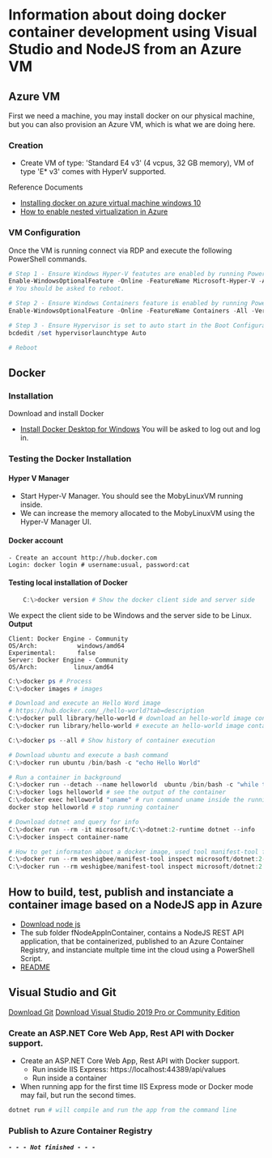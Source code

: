 # Information about doing docker container development using Visual Studio and NodeJS from an Azure VM

## Azure VM
First we need a machine, you may install docker on our physical machine, but you can also provision an Azure VM, which is what we are doing here.

### Creation

* Create VM of type: 'Standard E4 v3' (4 vcpus, 32 GB memory), VM of type 'E* v3' comes with HyperV supported.

Reference Documents
* [Installing docker on azure virtual machine windows 10](https://stackoverflow.com/questions/44817161/installing-docker-on-azure-virtual-machine-windows-10)
* [How to enable nested virtualization in Azure](https://rlevchenko.com/2017/07/24/how-to-enable-nested-virtualization-in-azure/)

### VM Configuration
Once the VM is running connect via RDP and execute the following PowerShell commands.

```PowerShell
# Step 1 - Ensure Windows Hyper-V featutes are enabled by running PowerShell cmdlet:
Enable-WindowsOptionalFeature -Online -FeatureName Microsoft-Hyper-V -All -Verbose
# You should be asked to reboot.

# Step 2 - Ensure Windows Containers feature is enabled by running PowerShell cmdlet:
Enable-WindowsOptionalFeature -Online -FeatureName Containers -All -Verbose

# Step 3 - Ensure Hypervisor is set to auto start in the Boot Configuration Database (BCD) by running in elevated command prompt the command:
bcdedit /set hypervisorlaunchtype Auto

# Reboot
```

## Docker

### Installation
Download and install Docker

- [Install Docker Desktop for Windows](https://docs.docker.com/docker-for-windows/install)
You will be asked to log out and log in.

### Testing the Docker Installation

#### Hyper V Manager
- Start Hyper-V Manager. You should see the MobyLinuxVM running inside.
- We can increase the memory allocated to the MobyLinuxVM using the Hyper-V Manager UI.

#### Docker account
    - Create an account http://hub.docker.com
    Login: docker login # username:usual, password:cat

#### Testing local installation of Docker
```powershell
    C:\>docker version # Show the docker client side and server side
```
We expect the client side to be Windows and the server side to be Linux.
**Output**
```
Client: Docker Engine - Community
OS/Arch:           windows/amd64
Experimental:      false
Server: Docker Engine - Community
OS/Arch:          linux/amd64
```        

```powershell
C:\>docker ps # Process
C:\>docker images # images
```

```powershell
# Download and execute an Hello Word image
# https://hub.docker.com/_/hello-world?tab=description
C:\>docker pull library/hello-world # download an hello-world image container
C:\>docker run library/hello-world # execute an hello-world image container

C:\>docker ps --all # Show history of container execution

# Download ubuntu and execute a bash command
C:\>docker run ubuntu /bin/bash -c "echo Hello World"

# Run a container in background
C:\>docker run --detach --name helloworld  ubuntu /bin/bash -c "while true; do echo Hello World; sleep 1; done"
C:\>docker logs helloworld # see the output of the container
C:\>docker exec helloworld "uname" # run command uname inside the running container which output the name of the OS
docker stop helloworld # stop running container

# Download dotnet and query for info
C:\>docker run --rm -it microsoft/C:\>dotnet:2-runtime dotnet --info
C:\>docker inspect container-name

# How to get informaton about a docker image, used tool manifest-tool from weshigbee running in a container
C:\>docker run --rm weshigbee/manifest-tool inspect microsoft/dotnet:2-runtime
C:\>docker run --rm weshigbee/manifest-tool inspect microsoft/dotnet:2.0.0-preview1-runtime-jessie
```

## How to build, test, publish and instanciate a container image based on a NodeJS app in Azure
- [Download node js](https://nodejs.org/en/download/)
- The sub folder fNodeAppInContainer, contains a NodeJS REST API application, that be containerized, published to an Azure Container Registry, and instanciate multple time int the cloud using a PowerShell Script. 
- [README](fNodeAppInContainer/README.md)

## Visual Studio and Git

[Download Git](https://git-scm.com/download/win)
[Download Visual Studio 2019 Pro or Community Edition](https://www.google.com)

### Create an ASP.NET Core Web App, Rest API with Docker support.
- Create an ASP.NET Core Web App, Rest API with Docker support.
    * Run inside IIS Express: https://localhost:44389/api/values
    * Run inside a container
- When running app for the first time IIS Express mode or Docker mode may fail, but run the second times.

```powershell
dotnet run # will compile and run the app from the command line
```

### Publish to Azure Container Registry

***` - - - Not finished - - - `***

